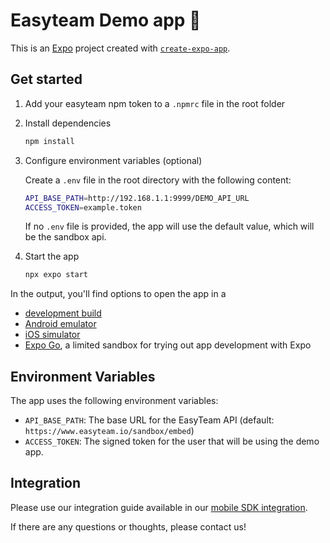 # Easyteam Demo app 👋

This is an [Expo](https://expo.dev) project created with [`create-expo-app`](https://www.npmjs.com/package/create-expo-app).

## Get started

1. Add your easyteam npm token to a `.npmrc` file in the root folder

2. Install dependencies

   ```bash
   npm install
   ```

3. Configure environment variables (optional)

   Create a `.env` file in the root directory with the following content:

   ```bash
   API_BASE_PATH=http://192.168.1.1:9999/DEMO_API_URL
   ACCESS_TOKEN=example.token
   ```

   If no `.env` file is provided, the app will use the default value, which will be the sandbox api.

4. Start the app

   ```bash
   npx expo start
   ```

In the output, you'll find options to open the app in a

- [development build](https://docs.expo.dev/develop/development-builds/introduction/)
- [Android emulator](https://docs.expo.dev/workflow/android-studio-emulator/)
- [iOS simulator](https://docs.expo.dev/workflow/ios-simulator/)
- [Expo Go](https://expo.dev/go), a limited sandbox for trying out app development with Expo

## Environment Variables

The app uses the following environment variables:

- `API_BASE_PATH`: The base URL for the EasyTeam API (default: `https://www.easyteam.io/sandbox/embed`)
- `ACCESS_TOKEN`: The signed token for the user that will be using the demo app.

## Integration

Please use our integration guide available in our [mobile SDK integration](https://docs.easyteam.com/mobile-sdk-integration).

If there are any questions or thoughts, please contact us!
